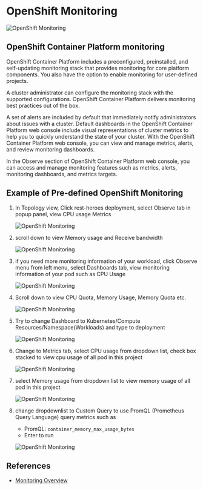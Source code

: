 # OpenShift Monitoring

![OpenShift Monitoring](image/application-metrics/monitor-2.png)

## OpenShift Container Platform monitoring

OpenShift Container Platform includes a preconfigured, preinstalled, and self-updating monitoring stack that provides monitoring for core platform components. You also have the option to enable monitoring for user-defined projects.

A cluster administrator can configure the monitoring stack with the supported configurations. OpenShift Container Platform delivers monitoring best practices out of the box.

A set of alerts are included by default that immediately notify administrators about issues with a cluster. Default dashboards in the OpenShift Container Platform web console include visual representations of cluster metrics to help you to quickly understand the state of your cluster. With the OpenShift Container Platform web console, you can view and manage metrics, alerts, and review monitoring dashboards.

In the Observe section of OpenShift Container Platform web console, you can access and manage monitoring features such as metrics, alerts, monitoring dashboards, and metrics targets.

## Example of Pre-defined OpenShift Monitoring

1. In Topology view, Click rest-heroes deployment, select Observe tab in popup panel, view CPU usage Metrics

   ![OpenShift Monitoring](image/application-metrics/monitor-3.png)

2. scroll down to view Memory usage and Receive bandwidth
   
   ![OpenShift Monitoring](image/application-metrics/monitor-4.png)

3. if you need more monitoring information of your workload, click Observe menu from left menu, select Dashboards tab, view monitoring information of your pod such as CPU Usage
   
   ![OpenShift Monitoring](image/application-metrics/monitor-5.png)

4. Scroll down to view CPU Quota, Memory Usage, Memory Quota etc.
   
   ![OpenShift Monitoring](image/application-metrics/monitor-6.png)

5. Try to change Dashboard to Kubernetes/Compute Resources/Namespace(Workloads) and type to deployment
   
   ![OpenShift Monitoring](image/application-metrics/monitor-7.png)

6. Change to Metrics tab, select CPU usage from dropdown list, check box stacked to view cpu usage of all pod in this project

   ![OpenShift Monitoring](image/application-metrics/monitor-8.png)

7. select Memory usage from dropdown list to view memory usage of all pod in this project

   ![OpenShift Monitoring](image/application-metrics/monitor-10.png)

8. change dropdownlist to Custom Query to use PromQL (Prometheus Query Language) query metrics such as 
   
   - PromQL: `container_memory_max_usage_bytes`
   - Enter to run

   ![OpenShift Monitoring](image/application-metrics/monitor-11.png)

## References

* [Monitoring Overview](https://docs.openshift.com/container-platform/4.11/monitoring/monitoring-overview.html)
